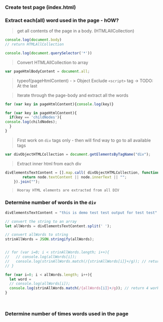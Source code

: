 ### Create test page (index.html)

### Extract each(all) word used in the page - hOW?

> get all contents of the page in a body. (HTMLAllCollection)
```js
console.log(document.body)
// return HTMLAllCollection
```
```js
console.log(document.querySelector('*'))
```
> Convert HTMLAllCollection to array
```js
var pageHtmlBodyContent = document.all;
```
> typeof(pageHtmlContent) - > Object
> Exclude `<script>` tag -> TODO: At the last

> Iterate through the page-body and extract all the words
```js
for (var key in pageHtmlContent){console.log(key)}
```
```js
for (var key in pageHtmlContent){
  if(key == 'childNodes'){
console.log(childNodes);
  }
}
```
> First work on `div` tags only - then will find way to go to all available tags
```js
var divObjectHTMLCollection = document.getElementsByTagName("div");
```

> Extract inner html from each div
```js
divElementsTextContent = [].map.call( divObjectHTMLCollection, function(node){
        return node.textContent || node.innerText || "";
    }).join("");
```
> `Hooray HTML elements are extracted from all DIV`

### Determine number of words in the `div`
```js
divElementsTextContent = "this is demo test test output for test test"

// convert the string to an array
let allWords = divElementsTextContent.split(' ');

// convert allWords to string
strinAllWords = JSON.stringify(allWords);


// for (var i=0; i < strinAllWords.length; i++){
//   // console.log(allWords[i]);
//   console.log(strinAllWords.match(/{strinAllWords[i]}+/g)); // return 4 works
// }

for (var i=0; i < allWords.length; i++){
  let word = 
  // console.log(allWords[i]);
  console.log(strinAllWords.match(/{allWords[i]}+/g)); // return 4 works
}




```


### Determine number of times words used in the page